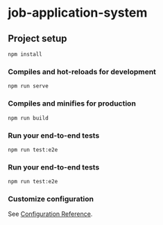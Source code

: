 # job-application-system

## Project setup

```
npm install
```

### Compiles and hot-reloads for development

```
npm run serve
```

### Compiles and minifies for production

```
npm run build
```

### Run your end-to-end tests

```
npm run test:e2e
```

### Run your end-to-end tests

```
npm run test:e2e
```

### Customize configuration

See [Configuration Reference](https://cli.vuejs.org/config/).
